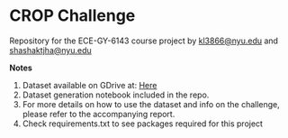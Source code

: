 # CROP Challenge
Repository for the ECE-GY-6143 course project by kl3866@nyu.edu and shashaktjha@nyu.edu

**Notes**
1. Dataset available on GDrive at: [Here](https://drive.google.com/file/d/1p-RtGxTbu8J-ITVCT8PtEIJQx9oqr__t/)
2. Dataset generation notebook included in the repo.
3. For more details on how to use the dataset and info on the challenge, please refer to the accompanying report.
4. Check requirements.txt to see packages required for this project
